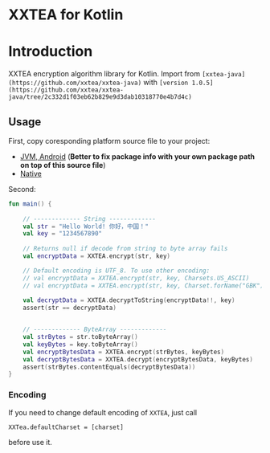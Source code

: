 # XXTEA for Kotlin

# Introduction
XXTEA encryption algorithm library for Kotlin.
Import from `[xxtea-java](https://github.com/xxtea/xxtea-java)` with `[version 1.0.5](https://github.com/xxtea/xxtea-java/tree/2c332d1f03eb62b829e9d3dab10318770e4b7d4c)`

## Usage
First, copy coresponding platform source file to your project:
  - [JVM, Android](jvm/XXTEA.kt) (**Better to fix package info with your own package path on top of this source file**)
  - [Native](native/XXTEA.kt)

Second:
```kotlin
fun main() {
  
    // ------------- String -------------
    val str = "Hello World! 你好，中国！"
    val key = "1234567890"
    
    // Returns null if decode from string to byte array fails
    val encryptData = XXTEA.encrypt(str, key) 

    // Default encoding is UTF_8. To use other encoding:
    // val encryptData = XXTEA.encrypt(str, key, Charsets.US_ASCII)
    // val encryptData = XXTEA.encrypt(str, key, Charset.forName("GBK"))
    
    val decryptData = XXTEA.decryptToString(encryptData!!, key)
    assert(str == decryptData)


    // ------------- ByteArray -------------
    val strBytes = str.toByteArray()
    val keyBytes = key.toByteArray()
    val encryptBytesData = XXTEA.encrypt(strBytes, keyBytes)
    val decryptBytesData = XXTEA.decrypt(encryptBytesData, keyBytes)
    assert(strBytes.contentEquals(decryptBytesData))
}
```

### Encoding
If you need to change default encoding of `XXTEA`, just call
```
XXTea.defaultCharset = [charset]
```
before use it.

